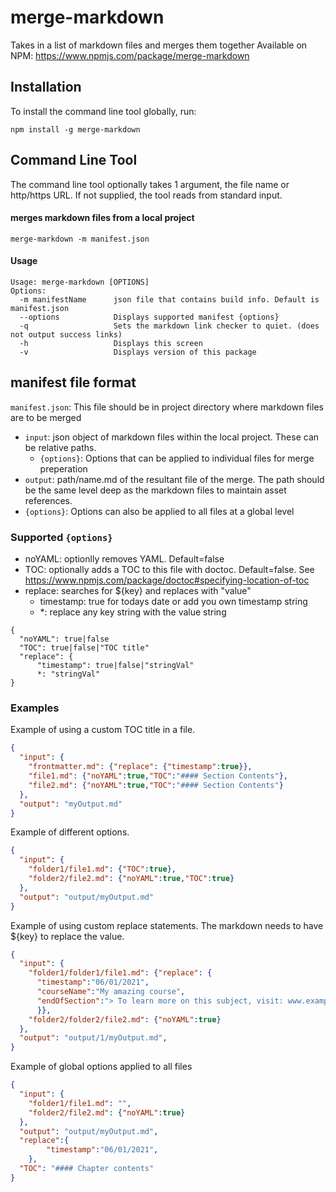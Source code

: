 # merge-markdown
Takes in a list of markdown files and merges them together
Available on NPM: https://www.npmjs.com/package/merge-markdown

## Installation
To install the command line tool globally, run:

```shell
npm install -g merge-markdown
```

## Command Line Tool

The command line tool optionally takes 1 argument, the file name or http/https URL.
If not supplied, the tool reads from standard input.

#### merges markdown files from a local project

```shell
merge-markdown -m manifest.json
```

#### Usage

```shell
Usage: merge-markdown [OPTIONS]
Options:
  -m manifestName      json file that contains build info. Default is manifest.json
  --options            Displays supported manifest {options}
  -q                   Sets the markdown link checker to quiet. (does not output success links)
  -h                   Displays this screen
  -v                   Displays version of this package
```

## manifest file format

`manifest.json`:
This file should be in project directory where markdown files are to be merged

* `input`: json object of markdown files within the local project. These can be relative paths.
  * `{options}`: Options that can be applied to individual files for merge preperation 
* `output`: path/name.md of the resultant file of the merge. The path should be the same level deep as the markdown files to maintain asset references.
* `{options}`: Options can also be applied to all files at a global level

### Supported `{options}`
* noYAML: optionlly removes YAML. Default=false
* TOC: optionally adds a TOC to this file with doctoc. Default=false. See https://www.npmjs.com/package/doctoc#specifying-location-of-toc 
* replace: searches for ${key} and replaces with "value"
  * timestamp: true for todays date or add you own timestamp string
  * *: replace any key string with the value string
```
{
  "noYAML": true|false
  "TOC": true|false|"TOC title"
  "replace": {
      "timestamp": true|false|"stringVal"
      *: "stringVal"                  
}
```

### Examples

Example of using a custom TOC title in a file.
```json
{
  "input": {
    "frontmatter.md": {"replace": {"timestamp":true}},
    "file1.md": {"noYAML":true,"TOC":"#### Section Contents"},
    "file2.md": {"noYAML":true,"TOC":"#### Section Contents"}
  },
  "output": "myOutput.md"
}
```
Example of different options.
```json
{
  "input": {
    "folder1/file1.md": {"TOC":true},
    "folder2/file2.md": {"noYAML":true,"TOC":true}
  },
  "output": "output/myOutput.md"
}
```
Example of using custom replace statements. The markdown needs to have ${key} to replace the value.
```json
{
  "input": {
    "folder1/folder1/file1.md": {"replace": {
      "timestamp":"06/01/2021",
      "courseName":"My amazing course",
      "endOfSection":"> To learn more on this subject, visit: www.example.com"
      }},
    "folder2/folder2/file2.md": {"noYAML":true}
  },
  "output": "output/1/myOutput.md",
}
```
Example of global options applied to all files
```json
{
  "input": {
    "folder1/file1.md": "",
    "folder2/file2.md": {"noYAML":true}
  },
  "output": "output/myOutput.md",
  "replace":{
		"timestamp":"06/01/2021",
	},
  "TOC": "#### Chapter contents"
}
```